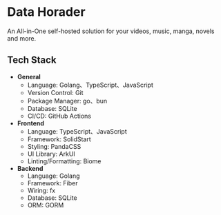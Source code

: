 # Data Horader

An All-in-One self-hosted solution for your videos, music, manga, novels and more.

## Tech Stack

- **General**
  - Language: Golang、TypeScript、JavaScript
  - Version Control: Git
  - Package Manager: go、bun
  - Database: SQLite
  - CI/CD: GitHub Actions
- **Frontend**
  - Language: TypeScript、JavaScript
  - Framework: SolidStart
  - Styling: PandaCSS
  - UI Library: ArkUI
  - Linting/Formatting: Biome
- **Backend**
  - Language: Golang
  - Framework: Fiber
  - Wiring: fx
  - Database: SQLite
  - ORM: GORM

